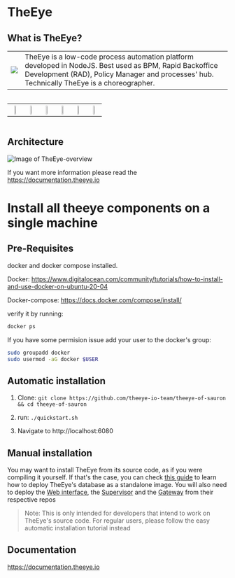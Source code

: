 
# TheEye
## What is TheEye?
<table>
  <tr>
    <td> <img src="https://cdn.theeye.io/images/logo.png"></td>
    <td> TheEye is a low-code process automation platform developed in NodeJS. Best used as BPM, Rapid Backoffice Development (RAD), Policy Manager and processes' hub.
Technically TheEye is a choreographer.
    </td>
   </tr>
</table>
<div class="container-fluid" style="text-align: center; font-family: 'Open Sans', sans-serif; width: 100%; padding-right: 15px; padding-left: 15px; margin-right: auto; margin-left: auto;">
      <div class="row" style="display: flex; flex-wrap: wrap; margin-right: -15px; margin-left: -15px;">
        <div class="col-md-12" style="flex: 0 0 50%; max-width: 50%;">
            <table>
              <th><a href="https://bit.ly/3kyybPA"; target="_blank"><img src="https://news.theeye.io/wp-content/uploads/2021/11/TheEye_redes-sociales-linkedin.png" style="width: 45%; margin: 0 auto;"></a></th>
              <th><a href="https://bit.ly/3Di5FsU"; target="_blank"><img src="https://news.theeye.io/wp-content/uploads/2021/11/TheEye_redes-sociales-grupo-rpa-copy.png" style="width: 45%; margin: 0 auto;"></a></th>
              <th><a href="https://bit.ly/3kuVqtE"; target="_blank"><img src="https://news.theeye.io/wp-content/uploads/2021/11/TheEye_redes-sociales-twitter.png" style="width: 45%; margin: 0 auto;"></a></th>
              <th><a href="https://bit.ly/31PIRTb"; target="_blank"><img src="https://news.theeye.io/wp-content/uploads/2021/11/TheEye_blog-theeye-news.png" style="width: 45%; margin: 0 auto;"></a></th>
              <th><a href="https://bit.ly/31Q7WNT"; target="_blank"><img src="https://news.theeye.io/wp-content/uploads/2021/11/TheEye_redes-sociales-instagram.png" style="width: 45%; margin: 0 auto;"></a></th>
              <th><a href="https://bit.ly/2YDFs8O"; target="_blank"><img src="https://news.theeye.io/wp-content/uploads/2021/11/TheEye_redes-sociales-youtube.png" style="width: 45%; margin: 0 auto;"></a></th>
            </table>
        </div>
      </div>
    </div>

## Architecture

![Image of TheEye-overview](https://cdn.theeye.io/quickstart/TheEye-core-Architect.png)

If you want more information please read the https://documentation.theeye.io

# Install all theeye components on a single machine

## Pre-Requisites
docker and docker compose installed.

Docker: https://www.digitalocean.com/community/tutorials/how-to-install-and-use-docker-on-ubuntu-20-04

Docker-compose: https://docs.docker.com/compose/install/

verify it by running:


```bash
docker ps
```


If you have some permision issue add your user to the docker's group:


```bash
sudo groupadd docker
sudo usermod -aG docker $USER
```



## Automatic installation

1. Clone: `git clone https://github.com/theeye-io-team/theeye-of-sauron && cd theeye-of-sauron`


2. run: `./quickstart.sh`


3. Navigate to http://localhost:6080


## Manual installation

You may want to install TheEye from its source code, as if you were compiling it yourself. If that's the case, you can check [this guide](./docs/manual-setup.md) to learn how to deploy TheEye's database as a standalone image. You will also need to deploy the [Web interface](http://github.com/theeye-io-team/theeye-web), the [Supervisor](http://github.com/theeye-io-team/theeye-supervisor) and the [Gateway](http://github.com/theeye-io-team/theeye-gateway) from their respective repos

> Note:
>   This is only intended for developers that intend to work on TheEye's source code. For regular users, please follow the easy automatic installation tutorial instead

## Documentation

https://documentation.theeye.io
